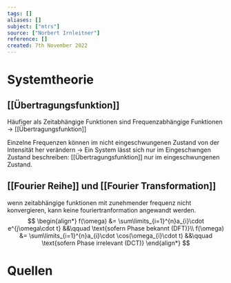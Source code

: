 ```yaml
---
tags: []
aliases: []
subject: ["mtrs"]
source: ["Norbert Irnleitner"]
reference: []
created: 7th November 2022
---
```


# Systemtheorie

## [[Übertragungsfunktion]]
Häufiger als Zeitabhängige Funktionen sind Frequenzabhängige Funktionen -> [[Übertragungsfunktion]]

Einzelne Frequenzen können im nicht eingeschwungenen Zustand von der Intensität her verändern -> Ein System lässt sich nur im Eingeschwngen Zustand beschreiben: [[Übertragungsfunktion]] nur im eingeschwungenen Zustand.


## [[Fourier Reihe]] und [[Fourier Transformation]]
wenn zeitabhängige funktionen mit zunehmender frequenz nicht konvergieren, kann keine fouriertranformation angewandt werden.
$$
\begin{align*}
f(\omega) &= \sum\limits_{i=1}^{n}a_{i}\cdot e^{j\omega\cdot t} &&\qquad \text{sofern Phase bekannt (DFT)}\\
f(\omega) &= \sum\limits_{i=1}^{n}a_{i}\cdot \cos(\omega_{i}\cdot t) &&\qquad \text{sofern Phase irrelevant (DCT)}
\end{align*}
$$

# Quellen